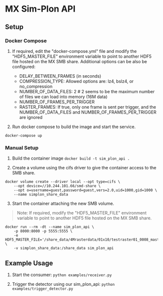 # MX Sim-Plon API

## Setup

### Docker Compose

1) If required, edit the "docker-compose.yml" file and modify the "HDF5_MASTER_FILE" environment variable to point to another HDF5 file hosted on the MX SMB share. Additional options can be also be configured:

      * DELAY_BETWEEN_FRAMES (in seconds)
      * COMPRESSION_TYPE: Allowed options are: lz4, bslz4, or no_compression
      * NUMBER_OF_DATA_FILES: 2 # 2 seems to be the maximum number of files we can load into memory (16M data)
      * NUMBER_OF_FRAMES_PER_TRIGGER
      * RASTER_FRAMES: If true, only one frame is sent per trigger, and the NUMBER_OF_DATA_FILES and NUMBER_OF_FRAMES_PER_TRIGGER are ignored

2) Run docker compose to build the image and start the service.

```text
docker-compose up
```

### Manual Setup

1) Build the container image `docker build -t sim_plon_api .`

2) Create a volume using the cifs driver to give the container access to the SMB share.

```text
docker volume create --driver local --opt type=cifs \
    --opt device=//10.244.101.66/smd-share \
    --opt o=username=guest,password=guest,vers=2.0,uid=1000,gid=1000 \
    --name simplon_share_data
```

3) Start the container attaching the new SMB volume.

> Note: If required, modify the "HDF5_MASTER_FILE" environment variable to point to another HDF5 file hosted on the MX SMB share.

```text
docker run --rm -dt --name sim_plon_api \
    -p 8000:8000 -p 5555:5555 \
    -e HDF5_MASTER_FILE='/share_data/4Mrasterdata/01x10/testraster01_0008_master.h5' \
    -v simplon_share_data:/share_data sim_plon_api
```

## Example Usage

1) Start the consumer: `python examples/receiver.py`

2) Trigger the detector using our sim_plon_api: `python examples/trigger_detector.py`

<!-- NOTE: If you need to use a different HDF5 file, copy the master hdf5 file and the data file to
the `hdf5_data` folder to run this example, e.g. `testcrystal_0009_master.h5` and `testcrystal_0009_data_000001.h5`.
At the moment only one master file can be in the `hdf5_data` folder -->
